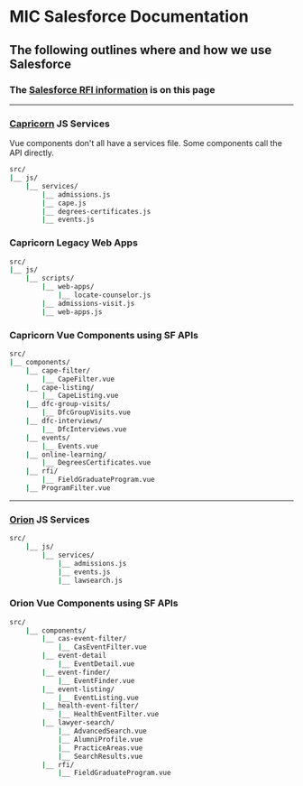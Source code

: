 # MIC Salesforce Documentation

## The following outlines where and how we use Salesforce

### The [Salesforce RFI information](https://github.com/UniversityOfSaintThomas/mic_salesforce_docs/blob/main/rfi.md) is on this page

---

### [Capricorn](https://github.com/UniversityOfSaintThomas/mic_salesforce_docs/blob/main/capricorn.md) JS Services

Vue components don't all have a services file. Some components call the API directly.

```bash
src/
|__ js/
    |__ services/
        |__ admissions.js
        |__ cape.js
        |__ degrees-certificates.js
        |__ events.js
```

### Capricorn Legacy Web Apps

```bash
src/
|__ js/
    |__ scripts/
        |__ web-apps/
            |__ locate-counselor.js
        |__ admissions-visit.js
        |__ web-apps.js
```

### Capricorn Vue Components using SF APIs

```bash
src/
|__ components/
    |__ cape-filter/
        |__ CapeFilter.vue
    |__ cape-listing/
        |__ CapeListing.vue
    |__ dfc-group-visits/
        |__ DfcGroupVisits.vue
    |__ dfc-interviews/
        |__ DfcInterviews.vue
    |__ events/
        |__ Events.vue
    |__ online-learning/
        |__ DegreesCertificates.vue
    |__ rfi/
        |__ FieldGraduateProgram.vue
    |__ ProgramFilter.vue
```

---

### [Orion](https://github.com/UniversityOfSaintThomas/mic_salesforce_docs/blob/main/orion.md) JS Services

```bash
src/
    |__ js/
        |__ services/
            |__ admissions.js
            |__ events.js
            |__ lawsearch.js
```

### Orion Vue Components using SF APIs

```bash
src/
    |__ components/
        |__ cas-event-filter/
            |__ CasEventFilter.vue
        |__ event-detail
            |__ EventDetail.vue
        |__ event-finder/
            |__ EventFinder.vue
        |__ event-listing/
            |__ EventListing.vue
        |__ health-event-filter/
            |__ HealthEventFilter.vue
        |__ lawyer-search/
            |__ AdvancedSearch.vue
            |__ AlumniProfile.vue
            |__ PracticeAreas.vue
            |__ SearchResults.vue
        |__ rfi/
            |__ FieldGraduateProgram.vue
```

